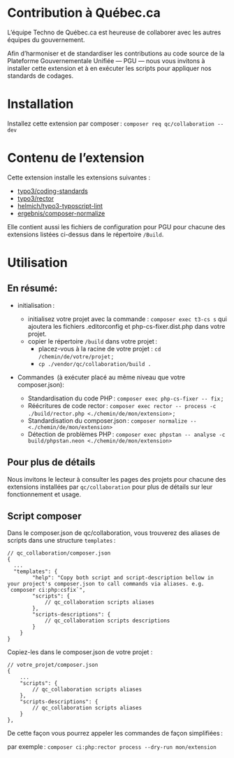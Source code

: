 # Contribution à Québec.ca

L’équipe Techno de Québec.ca est heureuse de collaborer avec les autres équipes du gouvernement.

Afin d’harmoniser et de standardiser les contributions au code source de la Plateforme Gouvernementale Unifiée — PGU — nous vous invitons à installer cette extension et à en exécuter les scripts pour appliquer nos standards de codages.

# Installation

Installez cette extension par composer :
`composer req qc/collaboration --dev`

# Contenu de l’extension

Cette extension installe les extensions suivantes :
- [typo3/coding-standards](https://github.com/TYPO3/coding-standards)
- [typo3/rector](https://github.com/sabbelasichon/typo3-rector)
- [helmich/typo3-typoscript-lint](https://github.com/martin-helmich/typo3-typoscript-lint)
- [ergebnis/composer-normalize](https://github.com/ergebnis/composer-normalize)

Elle contient aussi les fichiers de configuration pour PGU pour chacune des extensions listées ci-dessus dans le répertoire `/Build`.

# Utilisation

## En résumé:

- initialisation :
  - initialisez votre projet avec la commande : `composer exec t3-cs s` qui ajoutera les fichiers .editorconfig et php-cs-fixer.dist.php dans votre projet.
  - copier le répertoire `/build` dans votre projet :
    - placez-vous à la racine de votre projet : `cd /chemin/de/votre/projet` ;
    - `cp ./vendor/qc/collaboration/build .`


- Commandes  (à exécuter placé au même niveau que votre composer.json):
  - Standardisation du code PHP : `composer exec php-cs-fixer -- fix` ;
  - Réécritures de code rector : `composer exec rector -- process -c ./build/rector.php <./chemin/de/mon/extension>` ;
  - Standardisation du composer.json : `composer normalize -- <./chemin/de/mon/extension>`
  - Détection de problèmes PHP : `composer exec phpstan -- analyse -c build/phpstan.neon <./chemin/de/mon/extension>`

## Pour plus de détails
Nous invitons le lecteur à consulter les pages des projets pour chacune des extensions installées par `qc/collaboration` pour plus de détails sur leur fonctionnement et usage.

## Script composer

Dans le composer.json de qc/collaboration, vous trouverez des aliases de scripts dans une structure `templates` :

```
// qc_collaboration/composer.json
{
  ...
  "templates": {
        "help": "Copy both script and script-description bellow in your project's composer.json to call commands via aliases. e.g. `composer ci:php:csfix`",
        "scripts": {
            // qc_collaboration scripts aliases
        },
        "scripts-descriptions": {
            // qc_collaboration scripts descriptions
        }
    }
}
```

Copiez-les dans le composer.json de votre projet :
```
// votre_projet/composer.json
{
    ...
    "scripts": {
        // qc_collaboration scripts aliases
    },
    "scripts-descriptions": {
        // qc_collaboration scripts aliases
    }
},
```
De cette façon vous pourrez appeler les commandes de façon simplifiées :

par exemple : `composer ci:php:rector process --dry-run mon/extension`
